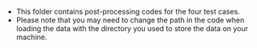 - This folder contains post-processing codes for the four test cases.
- Please note that you may need to change the path in the code when loading the data with the directory you used to store the data on your machine. 
